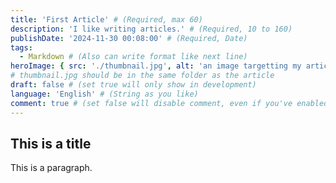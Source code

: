 ```yaml
---
title: 'First Article' # (Required, max 60)
description: 'I like writing articles.' # (Required, 10 to 160)
publishDate: '2024-11-30 00:08:00' # (Required, Date)
tags:
  - Markdown # (Also can write format like next line)
heroImage: { src: './thumbnail.jpg', alt: 'an image targetting my article', color: '#B4C6DA' }
# thumbnail.jpg should be in the same folder as the article
draft: false # (set true will only show in development)
language: 'English' # (String as you like)
comment: true # (set false will disable comment, even if you've enabled it in site-config)
---
```


## This is a title

This is a paragraph.